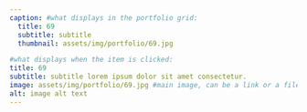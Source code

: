 ```yaml
---
caption: #what displays in the portfolio grid:
  title: 69
  subtitle: subtitle
  thumbnail: assets/img/portfolio/69.jpg

#what displays when the item is clicked:
title: 69
subtitle: subtitle lorem ipsum dolor sit amet consectetur.
image: assets/img/portfolio/69.jpg #main image, can be a link or a file in assets/img/portfolio
alt: image alt text
---
```

